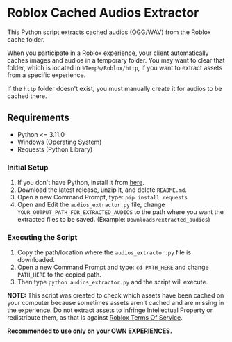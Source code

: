 # Roblox Cached Audios Extractor

This Python script extracts cached audios (OGG/WAV) from the Roblox cache folder.

When you participate in a Roblox experience, your client automatically caches images and audios in a temporary folder. You may want to clear that folder, which is located in `%Temp%/Roblox/http`, if you want to extract assets from a specific experience.

If the `http` folder doesn't exist, you must manually create it for audios to be cached there.

## Requirements

- Python <= 3.11.0
- Windows (Operating System)
- Requests (Python Library)

### Initial Setup

1. If you don't have Python, install it from [here](https://www.python.org/downloads/).
2. Download the latest release, unzip it, and delete `README.md`.
3. Open a new Command Prompt, type: `pip install requests`
4. Open and Edit the `audios_extractor.py` file, change `YOUR_OUTPUT_PATH_FOR_EXTRACTED_AUDIOS` to the path where you want the extracted files to be saved. (Example: `Downloads/extracted_audios`)

### Executing the Script

1. Copy the path/location where the `audios_extractor.py` file is downloaded.
2. Open a new Command Prompt and type: `cd PATH_HERE` and change `PATH_HERE` to the copied path.
3. Then type `python audios_extractor.py` and the script will execute.

**NOTE:** This script was created to check which assets have been cached on your computer because sometimes assets aren't cached and are missing in the experience. Do not extract assets to infringe Intellectual Property or redistribute them, as that is against [Roblox Terms Of Service](https://en.help.roblox.com/hc/en-us/articles/115004647846).

**Recommended to use only on your OWN EXPERIENCES.**
